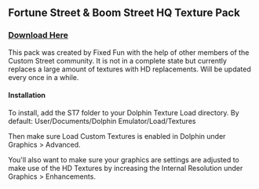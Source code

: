 ## Fortune Street & Boom Street HQ Texture Pack

### [Download Here](https://drive.google.com/drive/folders/1MLcVs5P1bBjDxC5Q83Z0Y4tpixnzWMjP)

This pack was created by Fixed Fun with the help of other members of the Custom Street community. It is not in a complete state but currently replaces a large amount of textures with HD replacements. Will be updated every once in a while.

#### Installation

To install, add the ST7 folder to your Dolphin Texture Load directory. By default: User/Documents/Dolphin Emulator/Load/Textures

Then make sure Load Custom Textures is enabled in Dolphin under Graphics > Advanced.

You'll also want to make sure your graphics are settings are adjusted to make use of the HD Textures by increasing the Internal Resolution under Graphics > Enhancements.